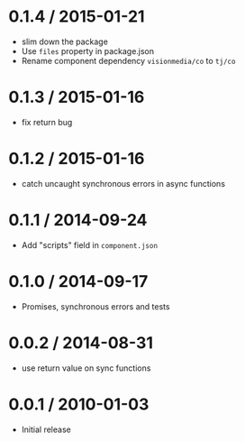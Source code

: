 
0.1.4 / 2015-01-21
==================

  * slim down the package
  * Use `files` property in package.json
  * Rename component dependency `visionmedia/co` to `tj/co`

0.1.3 / 2015-01-16
==================

  * fix return bug

0.1.2 / 2015-01-16
==================

  * catch uncaught synchronous errors in async functions

0.1.1 / 2014-09-24
==================

* Add "scripts" field in `component.json`

0.1.0 / 2014-09-17
==================

 * Promises, synchronous errors and tests

0.0.2 / 2014-08-31
==================

 * use return value on sync functions

0.0.1 / 2010-01-03
==================

  * Initial release
